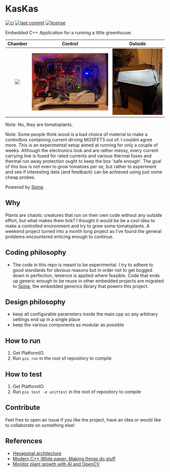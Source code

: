 # KasKas

<!-- CI status -->
[![ci](https://github.com/s-t-a-n/KasKas/workflows/ci.yml/badge.svg)](https://github.com/s-t-a-n/KasKas/actions?query=workflow=ci)
[![last commit](https://badgen.net/github/last-commit/s-t-a-n/KasKas)](https://GitHub.com/s-t-a-n/KasKas/commit/)
[![license](https://img.shields.io/github/license/s-t-a-n/KasKas.svg)](https://github.com/s-t-a-n/KasKas/blob/master/LICENSE)


<!-- short description -->
Embedded C++ Application for a running a little greenhouse.

| Chamber | Control | Outside |
:-------------:|:--------------:|:--------------:
| ![](https://github.com/s-t-a-n/kaskas/blob/master/doc/kaskas_chamber.jpg?raw=true) | ![](https://github.com/s-t-a-n/kaskas/blob/master/doc/kaskas_control.png?raw=true) | ![](https://github.com/s-t-a-n/kaskas/blob/master/doc/kaskas_outside.png?raw=true) |

Note: No, they are tomatoplants.

Note: Some people think wood is a bad choice of material to make a controlbox containing current dirving MOSFETS out of. I couldnt agree more. This is an experimental setup aimed at running for only a couple of weeks. Although the electronics look and are rather messy, every current carrying line is fused for rated currents and various thermal fuses and thermal run away protection ought to keep the box 'safe enough'. The goal of this box is not even to grow tomatoes per se, but rather to experiment and see if interesting data (and feedback) can be achieved using just some cheap probes.

Powered by [Spine](https://github.com/s-t-a-n/Spine).

## Why

Plants are chaotic creatures that run on their own code without any outside effort, but what makes them tick? I thought it would be be a cool idea to make a controlled environment and try to grow some tomatoplants. A weekend project turned into a month long project as I've found the general problems encountered enticing enough to continue.  


## Coding philosophy

- The code in this repo is meant to be experimental. I try to adhere to good standards for obvious reasons but in order not to get bogged down in perfection, lenience is applied where feasible. Code that ends up generic enough to be reuse in other embedded projects are migrated to  [Spine](https://github.com/s-t-a-n/Spine), the embedded generics library that powers this project.

## Design philosophy

- keep all configurable parameters inside the main.cpp so any arbitrary settings end up in a single place
- keep the various components as modular as possible 

## How to run

1. Get PlatformIO.
2. Run `pio run` in the root of repository to compile

## How to test

1. Get PlatformIO.
2. Run `pio test -e unittest` in the root of repository to compile

## Contribute

Feel free to open an issue if you like the project, have an idea or would like to collaborate on something else!

## References

- [Hexagonal architecture](https://alistair.cockburn.us/hexagonal-architecture/)
- [Modern C++ White paper:
  Making things do stuff](https://www.feabhas.com/sites/default/files/uploads/EmbeddedWisdom/Feabhas%20Modern%20C%2B%2B%20white%20paper%20Making%20things%20do%20stuff.pdf)
- [Monitor plant growth with AI and OpenCV
  ](https://magpi.raspberrypi.com/articles/monitor-plant-growth-ai-opencv)